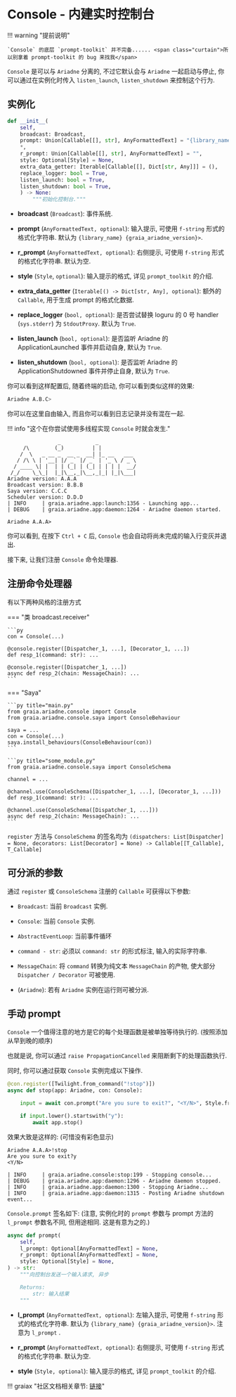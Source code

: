 # Console - 内建实时控制台

!!! warning "提前说明"

    `Console` 的底层 `prompt-toolkit` 并不完备...... <span class="curtain">所以别拿着 prompt-toolkit 的 bug 来找我</span>

`Console` 是可以与 `Ariadne` 分离的, 不过它默认会与 `Ariadne` 一起启动与停止,
你可以通过在实例化时传入 `listen_launch`, `listen_shutdown` 来控制这个行为.

## 实例化

```py
def __init__(
    self,
    broadcast: Broadcast,
    prompt: Union[Callable[[], str], AnyFormattedText] = "{library_name} {graia_ariadne_version}>",
    *,
    r_prompt: Union[Callable[[], str], AnyFormattedText] = "",
    style: Optional[Style] = None,
    extra_data_getter: Iterable[Callable[[], Dict[str, Any]]] = (),
    replace_logger: bool = True,
    listen_launch: bool = True,
    listen_shutdown: bool = True,
    ) -> None:
        """初始化控制台."""
```


- **broadcast** (`Broadcast`): 事件系统.

- **prompt** (`AnyFormattedText, optional`): 输入提示, 可使用 `f-string` 形式的格式化字符串.
默认为 `{library_name} {graia_ariadne_version}>`.

- **r_prompt** (`AnyFormattedText, optional`): 右侧提示, 可使用 `f-string` 形式的格式化字符串. 默认为空.

- **style** (`Style`, `optional`): 输入提示的格式, 详见 `prompt_toolkit` 的介绍.

- **extra_data_getter** (`Iterable[() -> Dict[str, Any], optional`): 额外的 `Callable`, 用于生成 prompt 的格式化数据.

- **replace_logger** (`bool, optional`): 是否尝试替换 loguru 的 0 号 handler (`sys.stderr`) 为 `StdoutProxy`. 默认为 `True`.

- **listen_launch** (`bool, optional`): 是否监听 Ariadne 的 ApplicationLaunched 事件并启动自身, 默认为 `True`.

- **listen_shutdown** (`bool, optional`): 是否监听 Ariadne 的 ApplicationShutdowned 事件并停止自身, 默认为 `True`.

你可以看到这样配置后, 随着终端的启动, 你可以看到类似这样的效果:

```bash
Ariadne A.B.C>
```

你可以在这里自由输入, 而且你可以看到日志记录并没有混在一起.

!!! info "这个在你尝试使用多线程实现 `Console` 时就会发生."

```log
                _           _
     /\        (_)         | |
    /  \   _ __ _  __ _  __| |_ __   ___
   / /\ \ | '__| |/ _` |/ _` | '_ \ / _ \
  / ____ \| |  | | (_| | (_| | | | |  __/
 /_/    \_\_|  |_|\__,_|\__,_|_| |_|\___|
Ariadne version: A.A.A
Broadcast version: B.B.B
Saya version: C.C.C
Scheduler version: D.D.D
| INFO     | graia.ariadne.app:launch:1356 - Launching app...
| DEBUG    | graia.ariadne.app:daemon:1264 - Ariadne daemon started.

Ariadne A.A.A>
```

你可以看到, 在按下 `Ctrl + C` 后, `Console` 也会自动将尚未完成的输入行变灰并退出.

接下来, 让我们注册 `Console` 命令处理器.

## 注册命令处理器

有以下两种风格的注册方式

=== "类 broadcast.receiver"

    ```py
    con = Console(...)

    @console.register([Dispatcher_1, ...], [Decorator_1, ...])
    def resp_1(command: str): ...

    @console.register([Dispatcher_1, ...])
    async def resp_2(chain: MessageChain): ...
    ```

=== "Saya"

    ```py title="main.py"
    from graia.ariadne.console import Console
    from graia.ariadne.console.saya import ConsoleBehaviour

    saya = ...
    con = Console(...)
    saya.install_behaviours(ConsoleBehaviour(con))
    ```

    ```py title="some_module.py"
    from graia.ariadne.console.saya import ConsoleSchema

    channel = ...

    @channel.use(ConsoleSchema([Dispatcher_1, ...], [Decorator_1, ...]))
    def resp_1(command: str): ...

    @channel.use(ConsoleSchema([Dispatcher_1, ...]))
    async def resp_2(chain: MessageChain): ...
    ```

`register` 方法与 `ConsoleSchema` 的签名均为 `(dispatchers: List[Dispatcher] = None, decorators: List[Decorator] = None) -> Callable[[T_Callable], T_Callable]`

## 可分派的参数

通过 `register` 或 `ConsoleSchema` 注册的 `Callable` 可获得以下参数:

- `Broadcast`: 当前 `Broadcast` 实例.

- `Console`: 当前 `Console` 实例.

- `AbstractEventLoop`: 当前事件循环

- `command - str`: 必须以 `command: str` 的形式标注, 输入的实际字符串.

- `MessageChain`: 将 `command` 转换为纯文本 `MessageChain` 的产物, 使大部分 `Dispatcher / Decorator` 可被使用.

- (`Ariadne`): 若有 `Ariadne` 实例在运行则可被分派.

## 手动 prompt

`Console` 一个值得注意的地方是它的每个处理函数是被单独等待执行的. (按照添加从早到晚的顺序)

也就是说, 你可以通过 `raise PropagationCancelled` 来阻断剩下的处理函数执行.

同时, 你可以通过获取 `Console` 实例完成以下操作.

```py
@con.register([Twilight.from_command("!stop")])
async def stop(app: Ariadne, con: Console):

    input = await con.prompt("Are you sure to exit?", "<Y/N>", Style.from_dict({...}))

    if input.lower().startswith("y"):
        await app.stop()
```

效果大致是这样的: (<span class="curtain">可惜没有彩色显示</span>)

```log
Ariadne A.A.A>!stop
Are you sure to exit?y                                                   <Y/N>

| INFO     | graia.ariadne.console:stop:199 - Stopping console...
| DEBUG    | graia.ariadne.app:daemon:1296 - Ariadne daemon stopped.
| INFO     | graia.ariadne.app:daemon:1300 - Stopping Ariadne...
| INFO     | graia.ariadne.app:daemon:1315 - Posting Ariadne shutdown event...
```

`Console.prompt` 签名如下: (注意, 实例化时的 `prompt` 参数与 prompt 方法的 `l_prompt` 参数名不同, 但用途相同. 这是有意为之的.)

```py
async def prompt(
    self,
    l_prompt: Optional[AnyFormattedText] = None,
    r_prompt: Optional[AnyFormattedText] = None,
    style: Optional[Style] = None,
) -> str:
    """向控制台发送一个输入请求, 异步

    Returns:
        str: 输入结果
    """
```

- **l_prompt** (`AnyFormattedText, optional`): 左输入提示, 可使用 `f-string` 形式的格式化字符串.
默认为 `{library_name} {graia_ariadne_version}>`. 注意为 `l_prompt` .

- **r_prompt** (`AnyFormattedText, optional`): 右侧提示, 可使用 `f-string` 形式的格式化字符串. 默认为空.

- **style** (`Style, optional`): 输入提示的格式, 详见 `prompt_toolkit` 的介绍.

!!! graiax "社区文档相关章节: [链接](https://graiax.cn/make_ero_bot/tutorials/14_backend_laning.html)"
